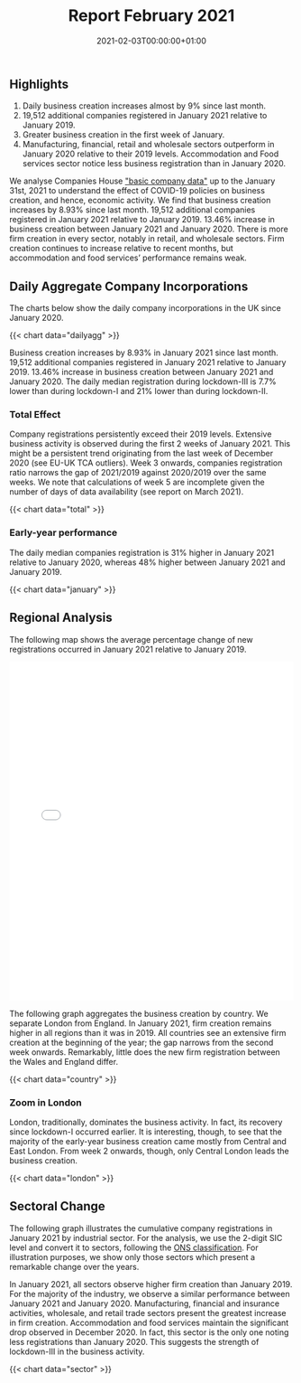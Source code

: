 ﻿---
title: Report February 2021
linktitle: February 2021
toc: true
type: docs
date: "2021-02-03T00:00:00+01:00"
draft: false
menu:
  reports:
#    parent: Reports 2021
    weight: 2

# Prev/next pager order (if `docs_section_pager` enabled in `params.toml`)
weight: 1
---



## <i class="far fa-lightbulb"></i>  <span class="ml-1">Highlights</span>
1. Daily business creation increases almost by 9% since last month.
2. 19,512 additional companies registered in January 2021 relative to January 2019.
4. Greater business creation in the first week of January.
5. Manufacturing, financial, retail and wholesale sectors outperform in January 2020 relative to their 2019 levels. Accommodation and Food services sector notice less business registration than in January 2020.

We analyse Companies House ["basic company data"](http://download.companieshouse.gov.uk/en_output.html) up to the January 31st, 2021 to understand the effect of COVID-19 policies on business creation, and hence, economic activity. We find that business creation increases by 8.93% since last month. 19,512 additional companies registered in January 2021 relative to January 2019. 13.46% increase in business creation between January 2021 and January 2020. There is more firm creation in every sector, notably in retail, and wholesale sectors. Firm creation continues to increase relative to recent months, but accommodation and food services’ performance remains weak. 


## Daily Aggregate Company Incorporations
The charts below show the daily company incorporations in the UK since January 2020.

{{< chart data="dailyagg" >}}

Business creation increases by 8.93% in January 2021 since last month. 19,512 additional companies registered in January 2021 relative to January 2019. 13.46% increase in business creation between January 2021 and January 2020. The daily median registration during lockdown-III is 7.7% lower than during lockdown-I and 21% lower than during lockdown-II.


### Total Effect 

Company registrations persistently exceed their 2019 levels. Extensive business activity is observed during the first 2 weeks of January 2021. This might be a persistent trend originating from the last week of December 2020 (see EU-UK TCA outliers). Week 3 onwards, companies registration ratio narrows the gap of 2021/2019 against 2020/2019 over the same weeks. We note that calculations of week 5 are incomplete given the number of days of data availability (see report on March 2021). 

{{< chart data="total" >}}

### Early-year performance
The daily median companies registration is 31% higher in January 2021 relative to January 2020, whereas 48% higher between January 2021 and January 2019.

{{< chart data="january" >}}


## <i class="fas fa-map-marker-alt"></i>  <span class="ml-1">Regional Analysis</span>

The following map shows the average percentage change of new registrations occurred in January 2021 relative to January 2019.  

<iframe src="mapJan2021Av.html" style="height:600px;width:100%;border:none;overflow:hidden;"></iframe>

The following graph aggregates the business creation by country. We separate London from England. In January 2021, firm creation remains higher in all regions than it was in 2019. All countries see an extensive firm creation at the beginning of the year; the gap narrows from the second week onwards. Remarkably, little does the new firm registration between the Wales and England differ.

{{< chart data="country" >}}

### Zoom in London
London, traditionally, dominates the business activity. In fact, its recovery since lockdown-I occurred earlier. It is interesting, though, to see that the majority of the early-year business creation came mostly from Central and East London. From week 2 onwards, though, only Central London leads the business creation.  

{{< chart data="london" >}}


## <i class="fas fa-industry"></i> <span class="ml-1">Sectoral Change</span>

The following graph illustrates the cumulative company registrations in January 2021 by industrial sector. For the analysis, we use the 2-digit SIC level and convert it to sectors, following the [ONS classification](https://www.ons.gov.uk/methodology/classificationsandstandards/ukstandardindustrialclassificationofeconomicactivities/uksic2007). For illustration purposes, we show only those sectors which present a remarkable change over the years.  

In January 2021, all sectors observe higher firm creation than January 2019. For the majority of the industry, we observe a similar performance between January 2021 and January 2020. Manufacturing, financial and insurance activities, wholesale, and retail trade sectors present the greatest increase in firm creation. Accommodation and food services maintain the significant drop observed in December 2020. In fact, this sector is the only one noting less registrations than January 2020. This suggests the strength of lockdown-III in the business activity. 

{{< chart data="sector" >}}






